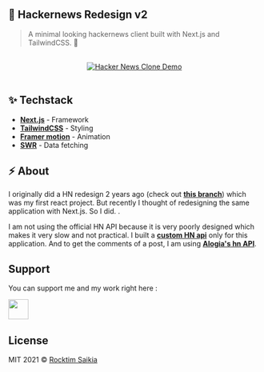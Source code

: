 ## :rocket: Hackernews Redesign v2

> A minimal looking hackernews client built with Next.js and TailwindCSS. :rocket: <br/>

<br/>

<div align="center" margin-bottom="0">
  <a href="https://hackernews-redesign.netlify.com" target="_blank">
    <img alt="Hacker News Clone Demo" width="auto" height="auto" src="https://i.ibb.co/S7VNsGN/screely-1617856041421.png">
  </a>
</div>
<br/>

## :sparkles: Techstack

- [**Next.js**](https://nextjs.org/) - Framework
- [**TailwindCSS**](https://tailwindcss.com/) - Styling
- [**Framer motion**](https://www.framer.com/) - Animation
- [**SWR**](https://swr.vercel.app/) - Data fetching

## :zap: About

I originally did a HN redesign 2 years ago (check out [**this branch**](https://github.com/RocktimSaikia/hacker-news-redesign/tree/master)) which was my first react project. But recently I thought of redesigning the same application with Next.js. So I did. .

I am not using the official HN API because it is very poorly designed which makes it very slow and not practical. I built a [**custom HN api**](https://hn-apiv0.herokuapp.com/) only for this application. And to get the comments of a post, I am using [**Alogia's hn API**](https://hn.algolia.com/api).

## Support

You can support me and my work right here :

<a href="https://www.buymeacoffee.com/7BdaxfI"><img src="https://www.buymeacoffee.com/assets/img/guidelines/download-assets-sm-1.svg" height="40px"/></a>

## License

MIT 2021 © [Rocktim Saikia](https://rocktimsaikia.now.sh)
